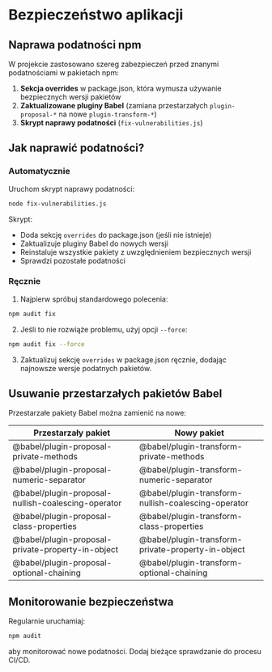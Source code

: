 # Bezpieczeństwo aplikacji

## Naprawa podatności npm

W projekcie zastosowano szereg zabezpieczeń przed znanymi podatnościami w pakietach npm:

1. **Sekcja overrides** w package.json, która wymusza używanie bezpiecznych wersji pakietów
2. **Zaktualizowane pluginy Babel** (zamiana przestarzałych `plugin-proposal-*` na nowe `plugin-transform-*`)
3. **Skrypt naprawy podatności** (`fix-vulnerabilities.js`)

## Jak naprawić podatności?

### Automatycznie

Uruchom skrypt naprawy podatności:

```bash
node fix-vulnerabilities.js
```

Skrypt:
- Doda sekcję `overrides` do package.json (jeśli nie istnieje)
- Zaktualizuje pluginy Babel do nowych wersji
- Reinstaluje wszystkie pakiety z uwzględnieniem bezpiecznych wersji
- Sprawdzi pozostałe podatności

### Ręcznie

1. Najpierw spróbuj standardowego polecenia:

```bash
npm audit fix
```

2. Jeśli to nie rozwiąże problemu, użyj opcji `--force`:

```bash
npm audit fix --force
```

3. Zaktualizuj sekcję `overrides` w package.json ręcznie, dodając najnowsze wersje podatnych pakietów.

## Usuwanie przestarzałych pakietów Babel

Przestarzałe pakiety Babel można zamienić na nowe:

| Przestarzały pakiet | Nowy pakiet |
|---------------------|-------------|
| @babel/plugin-proposal-private-methods | @babel/plugin-transform-private-methods |
| @babel/plugin-proposal-numeric-separator | @babel/plugin-transform-numeric-separator |
| @babel/plugin-proposal-nullish-coalescing-operator | @babel/plugin-transform-nullish-coalescing-operator |
| @babel/plugin-proposal-class-properties | @babel/plugin-transform-class-properties |
| @babel/plugin-proposal-private-property-in-object | @babel/plugin-transform-private-property-in-object |
| @babel/plugin-proposal-optional-chaining | @babel/plugin-transform-optional-chaining |

## Monitorowanie bezpieczeństwa

Regularnie uruchamiaj:

```bash
npm audit
```

aby monitorować nowe podatności. Dodaj bieżące sprawdzanie do procesu CI/CD. 